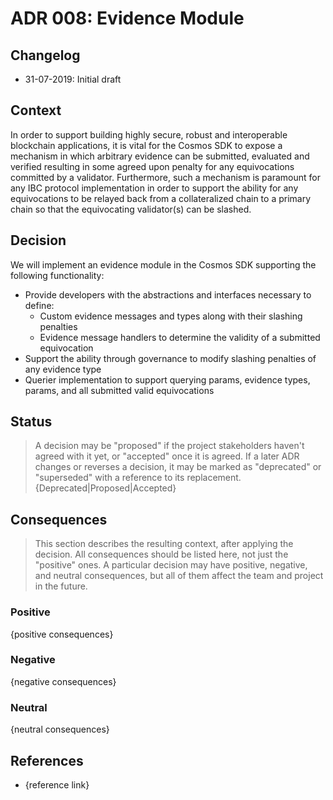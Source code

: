 # ADR 008: Evidence Module

## Changelog

- 31-07-2019: Initial draft

## Context

In order to support building highly secure, robust and interoperable blockchain
applications, it is vital for the Cosmos SDK to expose a mechanism in which arbitrary
evidence can be submitted, evaluated and verified resulting in some agreed upon
penalty for any equivocations committed by a validator. Furthermore, such a
mechanism is paramount for any IBC protocol implementation in order to support the
ability for any equivocations to be relayed back from a collateralized chain to
a primary chain so that the equivocating validator(s) can be slashed.

## Decision

We will implement an evidence module in the Cosmos SDK supporting the following
functionality:

- Provide developers with the abstractions and interfaces necessary to define:
  - Custom evidence messages and types along with their slashing penalties
  - Evidence message handlers to determine the validity of a submitted equivocation
- Support the ability through governance to modify slashing penalties of any
evidence type
- Querier implementation to support querying params, evidence types, params, and
all submitted valid equivocations  

## Status

> A decision may be "proposed" if the project stakeholders haven't agreed with it yet, or "accepted" once it is agreed. If a later ADR changes or reverses a decision, it may be marked as "deprecated" or "superseded" with a reference to its replacement.
> {Deprecated|Proposed|Accepted}

## Consequences

> This section describes the resulting context, after applying the decision. All consequences should be listed here, not just the "positive" ones. A particular decision may have positive, negative, and neutral consequences, but all of them affect the team and project in the future.

### Positive

{positive consequences}

### Negative

{negative consequences}

### Neutral

{neutral consequences}

## References

- {reference link}
